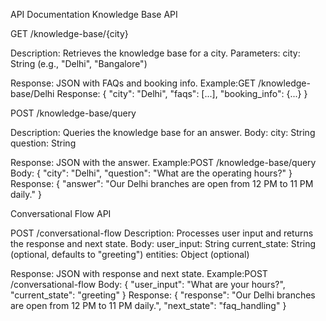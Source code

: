 API Documentation
Knowledge Base API

GET /knowledge-base/{city}

Description: Retrieves the knowledge base for a city.
Parameters:
city: String (e.g., "Delhi", "Bangalore")


Response: JSON with FAQs and booking info.
Example:GET /knowledge-base/Delhi
Response: { "city": "Delhi", "faqs": [...], "booking_info": {...} }




POST /knowledge-base/query

Description: Queries the knowledge base for an answer.
Body:
city: String
question: String


Response: JSON with the answer.
Example:POST /knowledge-base/query
Body: { "city": "Delhi", "question": "What are the operating hours?" }
Response: { "answer": "Our Delhi branches are open from 12 PM to 11 PM daily." }





Conversational Flow API

POST /conversational-flow
Description: Processes user input and returns the response and next state.
Body:
user_input: String
current_state: String (optional, defaults to "greeting")
entities: Object (optional)


Response: JSON with response and next state.
Example:POST /conversational-flow
Body: { "user_input": "What are your hours?", "current_state": "greeting" }
Response: { "response": "Our Delhi branches are open from 12 PM to 11 PM daily.", "next_state": "faq_handling" }





